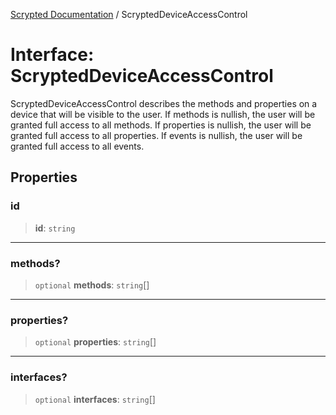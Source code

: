[Scrypted Documentation](../globals.md) / ScryptedDeviceAccessControl

# Interface: ScryptedDeviceAccessControl

ScryptedDeviceAccessControl describes the methods and properties on a device
that will be visible to the user.
If methods is nullish, the user will be granted full access to all methods.
If properties is nullish, the user will be granted full access to all properties.
If events is nullish, the user will be granted full access to all events.

## Properties

### id

> **id**: `string`

***

### methods?

> `optional` **methods**: `string`[]

***

### properties?

> `optional` **properties**: `string`[]

***

### interfaces?

> `optional` **interfaces**: `string`[]
